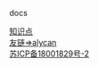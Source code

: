 
docs


<style>
#beian {
 display:block;
 height:50px;
 line-height:50px;
 margin-top:50%;
 position:relative;
}
.else{
	margin-top:1%;
}
</style>


<a target="blank"  href="https://doc.ldqsdy.com/">知识点</a>
<br/>
<a target="blank"  href="http://alycan.com/">友链=>alycan</a>
<br/>
<a target="blank"  href="https://beian.miit.gov.cn">苏ICP备18001829号-2</a>

